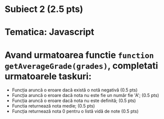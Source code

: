 # Subiect 2 (2.5 pts)
# Tematica: Javascript

# Avand urmatoarea functie `function getAverageGrade(grades)`, completati urmatoarele taskuri:

- Funcția aruncă o eroare dacă există o notă negativă (0.5 pts)
- Funcția aruncă o eroare dacă nota nu este fie un număr fie 'A'; (0.5 pts)
- Funcția aruncă o eroare dacă nota nu este definită; (0.5 pts)
- Functia returnează nota medie; (0.5 pts)
- Funcția returnează nota 0 pentru o listă vidă de note (0.5 pts)